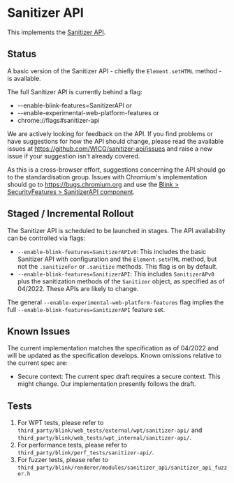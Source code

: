 # Sanitizer API

This implements the [Sanitizer API](https://wicg.github.io/sanitizer-api/).

## Status

A basic version of the Sanitizer API - chiefly the `Element.setHTML` method -
is available.

The full Sanitizer API is currently behind a flag:
* --enable-blink-features=SanitizerAPI or
* --enable-experimental-web-platform-features or
* chrome://flags#sanitizer-api

We are actively looking for feedback on the API. If you find problems or have
suggestions for how the API should change, please read the available issues
at https://github.com/WICG/sanitizer-api/issues and raise a new issue if your
suggestion isn't already covered.

As this is a cross-browser effort, suggestions concerning the API should go
to the standardisation group. Issues with Chromium's implementation should
go to https://bugs.chromium.org and use the
[Blink > SecurityFeatures > SanitizerAPI component](https://bugs.chromium.org/p/chromium/issues/list?q=component%3ABlink%3ESecurityFeature%3ESanitizerAPI).

## Staged / Incremental Rollout

The Sanitizer API is scheduled to be launched in stages. The API availability
can be controlled via flags:

* `--enable-blink-features=SanitizerAPIv0`: This includes the basic Sanitizer
  API with configuration and the `Element.setHTML` method, but not the
  `.sanitizeFor` or `.sanitize` methods. This flag is on by default.
* `--enable-blink-features=SanitizerAPI`: This includes `SanitizerAPv0`
  plus the sanitization methods of the `Sanitizer` object, as specified
  as of 04/2022. These APIs are likely to change.

The general `--enable-experimental-web-platform-features` flag implies the full
`--enable-blink-features=SanitizerAPI` feature set.

## Known Issues

The current implementation matches the specification as of 04/2022 and will be
updated as the specification develops. Known omissions relative to the
current spec are:

* Secure context: The current spec draft requires a secure context. This
  might change. Our implementation presently follows the draft.


## Tests

1. For WPT tests, please refer to
`third_party/blink/web_tests/external/wpt/sanitizer-api/` and
`third_party/blink/web_tests/wpt_internal/sanitizer-api/`.
2. For performance tests, please refer to
`third_party/blink/perf_tests/sanitizer-api/`.
3. For fuzzer tests, please refer to
`third_party/blink/renderer/modules/sanitizer_api/sanitizer_api_fuzzer.h`
